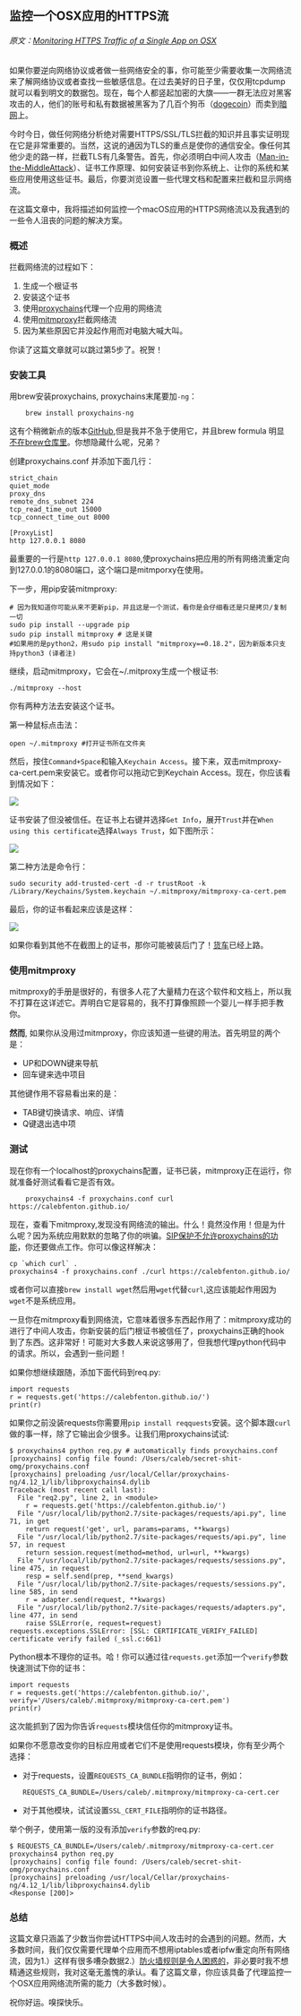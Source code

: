 ## 监控一个OSX应用的HTTPS流

###### 原文：[Monitoring HTTPS Traffic of a Single App on OSX](https://calebfenton.github.io/2017/05/27/monitoring-https-of-a-single-app-on-osx/)

如果你要逆向网络协议或者做一些网络安全的事，你可能至少需要收集一次网络流来了解网络协议或者查找一些敏感信息。在过去美好的日子里，仅仅用tcpdump就可以看到明文的数据包。现在，每个人都竖起加密的大旗——一群无法应对黑客攻击的人，他们的账号和私有数据被黑客为了几百个狗币（[dogecoin](https://coinmarketcap.com/currencies/dogecoin/)）而卖到[暗网](https://www.4chan.org)上。

今时今日，做任何网络分析绝对需要HTTPS/SSL/TLS拦截的知识并且事实证明现在它是非常重要的。当然，这说的通因为TLS的重点是使你的通信安全。像任何其他少走的路一样，拦截TLS有几条警告。首先，你必须明白中间人攻击（[Man-in-the-MiddleAttack](https://security.stackexchange.com/questions/8145/does-https-prevent-man-in-the-middle-attacks-by-proxy-server)）、证书工作原理、如何安装证书到你系统上、让你的系统和某些应用使用这些证书。最后，你要浏览设置一些代理文档和配置来拦截和显示网络流。

在这篇文章中，我将描述如何监控一个macOS应用的HTTPS网络流以及我遇到的一些令人沮丧的问题的解决方案。

### 概述

拦截网络流的过程如下：

1. 生成一个根证书
2. 安装这个证书
3. 使用[proxychains](https://github.com/rofl0r/proxychains-ng)代理一个应用的网络流
4. 使用[mitmproxy](https://mitmproxy.org/)拦截网络流
5. 因为某些原因它并没起作用而对电脑大喊大叫。

你读了这篇文章就可以跳过第5步了。祝贺！

### 安装工具

用brew安装proxychains, proxychains末尾要加`-ng`：

```shell
	brew install proxychains-ng
```

这有个稍微新点的版本[GitHub](https://github.com/haad/proxychains),但是我并不急于使用它，并且brew formula 明显[不在brew仓库里](https://gist.github.com/allenhuang/3792521#gistcomment-1367295)。你想隐藏什么呢，兄弟？

创建proxychains.conf 并添加下面几行：

```
strict_chain
quiet_mode
proxy_dns
remote_dns_subnet 224
tcp_read_time_out 15000
tcp_connect_time_out 8000

[ProxyList]
http 127.0.0.1 8080
```

最重要的一行是`http 127.0.0.1 8080`,使proxychains把应用的所有网络流重定向到127.0.0.1的8080端口，这个端口是mitmporxy在使用。

下一步，用pip安装mitmproxy:
```
# 因为我知道你可能从来不更新pip，并且这是一个测试，看你是会仔细看还是只是拷贝/复制一切
sudo pip install --upgrade pip
sudo pip install mitmproxy # 这是关键
#如果用的是python2，用sudo pip install "mitmproxy==0.18.2"，因为新版本只支持python3 (译者注)
```

 继续，启动mitmproxy，它会在~/.mitproxy生成一个根证书:

```
./mitmproxy --host
```

你有两种方法去安装这个证书。

第一种鼠标点击法：

```
open ~/.mitmproxy #打开证书所在文件夹
```

然后，按住`Command+Space`和输入`Keychain Access`。接下来，双击mitmproxy-ca-cert.pem来安装它。或者你可以拖动它到Keychain Access。现在，你应该看到情况如下：

![](images/added_cert_untrusted.png)

证书安装了但没被信任。在证书上右键并选择`Get Info`，展开`Trust`并在`When using this certificate`选择`Always Trust`，如下图所示：

![](images/trust_info.png)

第二种方法是命令行：

```
sudo security add-trusted-cert -d -r trustRoot -k /Library/Keychains/System.keychain ~/.mitmproxy/mitmproxy-ca-cert.pem
```

最后，你的证书看起来应该是这样：

![](images/cert_installed_trusted.png)

如果你看到其他不在截图上的证书，那你可能被装后门了！[货车](https://cdn.arstechnica.net/wp-content/uploads/2013/11/party-van-640x215.jpg)已经上路。

### 使用mitmproxy

mitmproxy的手册是很好的，有很多人花了大量精力在这个软件和文档上，所以我不打算在这详述它。弄明白它是容易的，我不打算像照顾一个婴儿一样手把手教你。

__然而__, 如果你从没用过mitmproxy，你应该知道一些键的用法。首先明显的两个是：

* UP和DOWN键来导航
* 回车键来选中项目

其他键作用不容易看出来的是：

* TAB键切换请求、响应、详情
* Q键退出选中项

### 测试

现在你有一个localhost的proxychains配置，证书已装，mitmproxy正在运行，你就准备好测试看看它是否有效。

```
	proxychains4 -f proxychains.conf curl https://calebfenton.github.io/
```

现在，查看下mitmproxy,发现没有网络流的输出。什么！竟然没作用！但是为什么呢？因为系统应用默默的忽略了你的哄骗。[SIP保护不允许proxychains的功能](https://github.com/rofl0r/proxychains-ng/issues/78)，你还要做点工作。你可以像这样解决：

```
cp `which curl` .
proxychains4 -f proxychains.conf ./curl https://calebfenton.github.io/
```

或者你可以直接`brew install wget`然后用`wget`代替`curl`,这应该能起作用因为`wget`不是系统应用。

一旦你在mitmproxy看到网络流，它意味着很多东西起作用了：mitmproxy成功的进行了中间人攻击，你新安装的后门根证书被信任了，proxychains正确的hook到了东西。这非常好！可能对大多数人来说这够用了，但我想代理python代码中的请求。所以，会遇到一些问题！

如果你想继续跟随，添加下面代码到req.py:

```
import requests
r = requests.get('https://calebfenton.github.io/')
print(r)
```

如果你之前没装requests你需要用`pip install reqquests`安装。这个脚本跟`curl`做的事一样，除了它输出会少很多。让我们用proxychains试试:

```
$ proxychains4 python req.py # automatically finds proxychains.conf
[proxychains] config file found: /Users/caleb/secret-shit-omg/proxychains.conf
[proxychains] preloading /usr/local/Cellar/proxychains-ng/4.12_1/lib/libproxychains4.dylib
Traceback (most recent call last):
  File "req2.py", line 2, in <module>
    r = requests.get('https://calebfenton.github.io/')
  File "/usr/local/lib/python2.7/site-packages/requests/api.py", line 71, in get
    return request('get', url, params=params, **kwargs)
  File "/usr/local/lib/python2.7/site-packages/requests/api.py", line 57, in request
    return session.request(method=method, url=url, **kwargs)
  File "/usr/local/lib/python2.7/site-packages/requests/sessions.py", line 475, in request
    resp = self.send(prep, **send_kwargs)
  File "/usr/local/lib/python2.7/site-packages/requests/sessions.py", line 585, in send
    r = adapter.send(request, **kwargs)
  File "/usr/local/lib/python2.7/site-packages/requests/adapters.py", line 477, in send
    raise SSLError(e, request=request)
requests.exceptions.SSLError: [SSL: CERTIFICATE_VERIFY_FAILED] certificate verify failed (_ssl.c:661)

```

Python根本不理你的证书。哈！你可以通过往`requests.get`添加一个`verify`参数快速测试下你的证书：

```
import requests
r = requests.get('https://calebfenton.github.io/', verify='/Users/caleb/.mitmproxy/mitmproxy-ca-cert.pem')
print(r)
```

这次能抓到了因为你告诉`requests`模块信任你的mitmproxy证书。

如果你不愿意改变你的目标应用或者它们不是使用requests模块，你有至少两个选择：

* 对于requests，设置`REQUESTS_CA_BUNDLE`指明你的证书，例如：

  ```
  REQUESTS_CA_BUNDLE=/Users/caleb/.mitmproxy/mitmproxy-ca-cert.cer
  ```

* 对于其他模块，试试设置`SSL_CERT_FILE`指明你的证书路径。

举个例子，使用第一版的没有添加`verify`参数的req.py:

```
$ REQUESTS_CA_BUNDLE=/Users/caleb/.mitmproxy/mitmproxy-ca-cert.cer proxychains4 python req.py
[proxychains] config file found: /Users/caleb/secret-shit-omg/proxychains.conf
[proxychains] preloading /usr/local/Cellar/proxychains-ng/4.12_1/lib/libproxychains4.dylib
<Response [200]>
```

### 总结

这篇文章只涵盖了少数当你尝试HTTPS中间人攻击时的会遇到的问题。然而，大多数时间，我们仅仅需要代理单个应用而不想用iptables或者ipfw重定向所有网络流，因为1.）这样有很多嘈杂数据2.）[防火墙规则是令人困惑的](https://calebfenton.github.io/images/single-app-mitm-proxy/man_iptables.png)，非必要时我不想精通这些规则，我对这毫无羞愧的承认。看了这篇文章，你应该具备了代理监控一个OSX应用网络流所需的能力（大多数时候）。

祝你好运。嗅探快乐。



